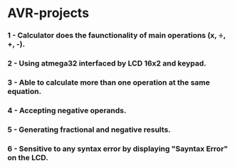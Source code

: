 # AVR-projects
### 1 - Calculator does the faunctionality of main operations (x, ÷, +, -).
### 2 - Using atmega32 interfaced by LCD 16x2 and keypad.
### 3 - Able to calculate more than one operation at the same equation.
### 4 - Accepting negative operands.
### 5 - Generating fractional and negative results.
### 6 - Sensitive to any syntax error by displaying "Sayntax Error" on the LCD.
